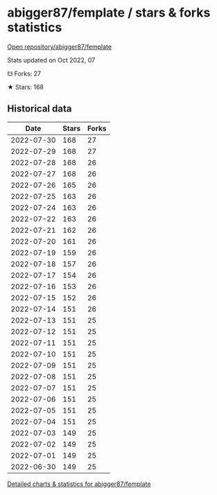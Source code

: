 # abigger87/femplate / stars & forks statistics

[Open repository/abigger87/femplate](https://github.com/abigger87/femplate)

Stats updated on Oct 2022, 07

☋ Forks: 27

★ Stars: 168

## Historical data
| Date | Stars | Forks |
|------|-------|-------|
| 2022-07-30 | 168 | 27 | 
| 2022-07-29 | 168 | 27 | 
| 2022-07-28 | 168 | 26 | 
| 2022-07-27 | 168 | 26 | 
| 2022-07-26 | 165 | 26 | 
| 2022-07-25 | 163 | 26 | 
| 2022-07-24 | 163 | 26 | 
| 2022-07-22 | 163 | 26 | 
| 2022-07-21 | 162 | 26 | 
| 2022-07-20 | 161 | 26 | 
| 2022-07-19 | 159 | 26 | 
| 2022-07-18 | 157 | 26 | 
| 2022-07-17 | 154 | 26 | 
| 2022-07-16 | 153 | 26 | 
| 2022-07-15 | 152 | 26 | 
| 2022-07-14 | 151 | 26 | 
| 2022-07-13 | 151 | 25 | 
| 2022-07-12 | 151 | 25 | 
| 2022-07-11 | 151 | 25 | 
| 2022-07-10 | 151 | 25 | 
| 2022-07-09 | 151 | 25 | 
| 2022-07-08 | 151 | 25 | 
| 2022-07-07 | 151 | 25 | 
| 2022-07-06 | 151 | 25 | 
| 2022-07-05 | 151 | 25 | 
| 2022-07-04 | 151 | 25 | 
| 2022-07-03 | 149 | 25 | 
| 2022-07-02 | 149 | 25 | 
| 2022-07-01 | 149 | 25 | 
| 2022-06-30 | 149 | 25 | 


[Detailed charts & statistics for abigger87/femplate](https://reviewgithub.com/rep/abigger87/femplate)
